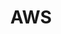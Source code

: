 ---
categories: ["reference"]
tags: ["aws"]
title: "AWS"
linkTitle: "AWS"
weight: 1
description: >
  A short lead description about this content page. It can be **bold** or _italic_ and can be split over multiple paragraphs.
---